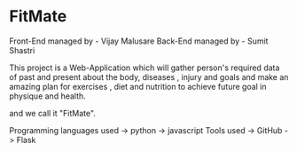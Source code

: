 # FitMate

Front-End managed by - Vijay Malusare
Back-End managed by - Sumit Shastri

This project is a Web-Application which will gather person's required data
of past and present about the body, diseases , injury and goals and make an
amazing plan for exercises , diet and nutrition to achieve future goal in 
physique and health.

and we call it "FitMate".

Programming languages used -> python 
                           -> javascript
Tools used -> GitHub
           -> Flask



